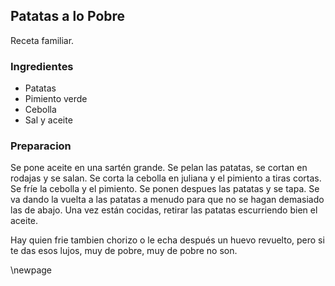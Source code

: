 ## Patatas a lo Pobre

Receta familiar.

### Ingredientes

- Patatas
- Pimiento verde
- Cebolla
- Sal y aceite

### Preparacion

Se pone aceite en una sartén grande.
Se pelan las patatas, se cortan en rodajas y se salan.
Se corta la cebolla en juliana y el pimiento a tiras cortas.
Se fríe la cebolla y el pimiento.
Se ponen despues las patatas y se tapa.
Se va dando la vuelta a las patatas a menudo para que no se hagan demasiado las de abajo.
Una vez están cocidas, retirar las patatas escurriendo bien el aceite.

Hay quien frie tambien chorizo o le echa después un huevo revuelto,
pero si te das esos lujos, muy de pobre, muy de pobre no son.

\newpage
